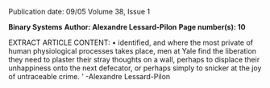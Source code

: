 Publication date: 09/05
Volume 38, Issue 1

**Binary Systems**
**Author: Alexandre Lessard-Pilon**
**Page number(s): 10**

EXTRACT ARTICLE CONTENT:
• 
identified, and where the most private of 
human physiological processes takes 
place, men at Yale find the liberation 
they need to plaster their stray thoughts 
on a wall, perhaps to displace their 
unhappiness onto the next defecator, or 
perhaps simply to snicker at the joy of 
untraceable crime. 
' 
-Alexandre Lessard-Pilon